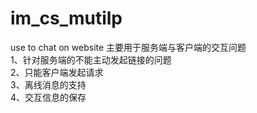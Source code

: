 # im_cs_mutilp
use to chat on website
主要用于服务端与客户端的交互问题  
1、针对服务端的不能主动发起链接的问题  
2、只能客户端发起请求  
3、离线消息的支持  
4、交互信息的保存  
